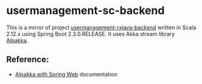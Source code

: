 # usermanagement-sc-backend

This is a mirror of project [usermanagement-rxjava-backend](https://github.com/rkanniah/usermanagement-rxjava-backend) written in Scala 2.12.x using Spring Boot 2.3.0.RELEASE.
It uses  Akka stream library [Alpakka](https://doc.akka.io/docs/alpakka/current/index.html).

Reference:
-------------
- [Alpakka with Spring Web](https://doc.akka.io/docs/alpakka/current/spring-web.html) documentation

